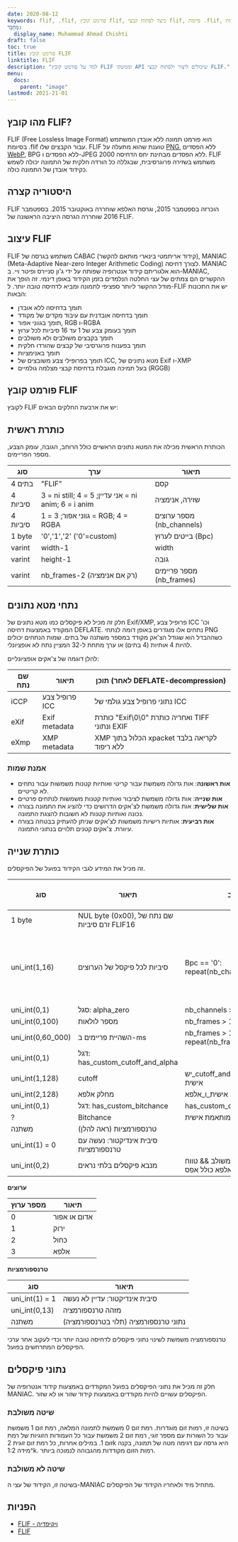 ```yaml
---
date: 2020-08-12
keywords: flif, .flif, פורמט קובץ flif, כיצד לפתוח קבצי flif, סיומת .flif, סיומת flif
מְחַבֵּר:
  display_name: Muhammad Ahmad Chishti
draft: false
toc: true
title: פורמט קובץ FLIF
linktitle: FLIF
description: "למד על פורמט קובץ FLIF וממשקי API שיכולים ליצור ולפתוח קבצי FLIF."
menu:
  docs:
    parent: "image"
lastmod: 2021-21-01
---
```


## מהו קובץ FLIF? ##

FLIF (Free Lossless Image Format) הוא פורמט תמונה ללא אובדן המשתמש בסיומת .flif עבור הקבצים שלו. FLIF טוענת שהוא מתעלה על [PNG](/he/image/png/), ללא הפסדים [WebP](/he/image/webp/), BPG ללא הפסדים ו-JPEG 2000 ללא הפסדים מבחינת יחס הדחיסה. FLIF משתמש בשזירה פרוגרסיבית, שבגללה כל הורדה חלקית של התמונה יכולה לשמש כקידוד אובדן של התמונה כולה.

## היסטוריה קצרה ##

FLIF הוכרזה בספטמבר 2015, וגרסת האלפא שוחררה באוקטובר 2015. בספטמבר 2016 שוחררה הגרסה היציבה הראשונה של FLIF.

## עיצוב FLIF ##

FLIF משתמש בגרסה של CABAC (קידוד אריתמטי בינארי מותאם להקשר), MANIAC (Meta-Adaptive Near-zero Integer Arithmetic Coding) לצורך דחיסה. MANIAC הוא אלגוריתם קידוד אנטרופיה שפותח על ידי ג'ון סניירס ופיטר ויי. ב-MANIAC, ההקשרים הם צמתים של עצי החלטה הנלמדים בזמן הקידוד באופן דינמי. זה הופך את מודל ההקשר ליותר ספציפי לתמונה ומביא לדחיסה טובה יותר. ל-FLIF יש את התכונות הבאות:

- תומך בדחיסה ללא אובדן
- תומך בדחיסה אובדנית עם עיבוד מקדים של מקודד
- תומך בגווני אפור, RGB ו-RGBA
- תומך בעומק צבע של 1 עד 16 סיביות לכל ערוץ
- תומך בקבצים משולבים ולא משולבים
- תומך בפענוח פרוגרסיבי של קבצים שהורדו חלקית
- תומך באנימציות
- תומך בפרופילי צבע משובצים של ICC, מטא נתונים של Exif ו-XMP
- בעל תמיכה מוגבלת בדחיסת קבצי מצלמה גולמיים (RGGB)

## פורמט קובץ FLIF ##

לקובץ FLIF יש את ארבעת החלקים הבאים:

## כותרת ראשית ##

הכותרת הראשית מכילה את המטא נתונים הראשיים כולל הרוחב, הגובה, עומק הצבע, מספר הפריימים.

|סוג|ערך|תיאור|
|---|---|---|
|4 בתים|"FLIF"|קסם|
|4 סיביות|3 = ni still; 4 = אני עדיין; 5 = ni anim; 6 = i anim|שזירה, אנימציה|
|4 סיביות|1 = גווני אפור; 3 = RGB; 4 = RGBA|מספר ערוצים (nb_channels)|
|1 byte|'0','1','2' ('0'=custom)|בייטים לערוץ (Bpc)|
|varint|width-1|width|
|varint|height-1|גובה|
|varint|nb_frames-2 (רק אם אנימציה)|מספר פריימים (nb_frames)|

## נתחי מטא נתונים ##

חלק זה מכיל לא פיקסלים כמו מטא נתונים של Exif/XMP, פרופיל צבע ICC וכו' המקודד באמצעות דחיסה DEFLATE. נתחים אלו מוגדרים באופן דומה לנתחי PNG כשההבדל הוא שגודל הצ'אק מקודד במספר משתנה של בתים. שמות הנתחים יכולים להיות 4 אותיות (4 בתים) או ערך מתחת ל-32 המציין נתח לא אופציונלי.

להלן דוגמה של צ'אקים אופציונליים:

|שם נתח|תיאור|תוכן (לאחר DEFLATE-decompression)|
|---|---|---|
|iCCP|פרופיל צבע ICC|נתוני פרופיל צבע גולמי של ICC|
|eXif|Exif metadata|כותרת "Exif\0\0" ואחריה כותרת TIFF ונתוני EXIF|
|eXmp|XMP metadata|XMP הכלול בתוך xpacket לקריאה בלבד ללא ריפוד|

### אמנת שמות ###

- **אות ראשונה**: אות גדולה משמשת עבור קריטי ואותיות קטנות משמשות עבור נתחים לא קריטיים.
- **אות שנייה**: אות גדולה משמשת לציבור ואותיות קטנות משמשות לנתחים פרטיים
- **אות שלישית**: אות גדולה משמשת לצ'אקים הדרושים כדי להציג את התמונה בצורה נכונה ואותיות קטנות לא חשובות להצגת התמונה.
- **אות רביעית**: אותיות רישיות משמשות לצ'אקים שניתן להעתיק בבטחה בצורה עיוורת. צ'אקים קטנים תלויים בנתוני התמונה.

## כותרת שנייה ##

זה מכיל את המידע לגבי הקידוד בפועל של הפיקסלים.

|סוג|תיאור|מצב|ערך ברירת מחדל|
|---|---|---|---|
|1 byte|NUL byte (0x00), שם נתח של זרם סיביות FLIF16||
|uni_int(1,16)|סיביות לכל פיקסל של הערוצים|Bpc == '0': repeat(nb_channels)|8 if Bpc == '1', 16 if Bpc == '2'|
|uni_int(0,1)|סגל: alpha_zero|nb_channels > 3|0|
|uni_int(0,100)|מספר לולאות|nb_frames > 1||
|uni_int(0,60_000)|השהיית פריימים ב-ms|nb_frames > 1: repeat(nb_frames)|
|uni_int(0,1)|דגל: has_custom_cutoff_and_alpha|||
|uni_int(1,128)|cutoff|יש_cutoff_and_alpha_מותאם אישית|2|
|uni_int(2,128)|מחלק אלפא|יש_חותך_מותאם אישית_ו_אלפא|19|
|uni_int(0,1)|דגל: has_custom_bitchance|has_custom_cutoff_and_alpha|0|
|?|Bitchance|יש_כלבה_מותאמת אישית||
|משתנה|טרנספורמציות (ראה להלן)|||
|uni_int(1) = 0|סיבית אינדיקטור: נעשה עם טרנספורמציות|||
|uni_int(0,2)|מנבא פיקסלים בלתי נראים|אלפא_אפס && משולב && טווח אלפא כולל אפס||

**ערוצים**

|מספר ערוץ|תיאור|
|---|----|
|0|אדום או אפור|
|1|ירוק|
|2|כחול|
|3|אלפא|

**טרנספורמציות**

|סוג|תיאור|
|---|---|
|uni_int(1) = 1|סיבית אינדיקטור: עדיין לא נעשה|
|uni_int(0,13)|מזהה טרנספורמציה|
|משתנה|נתוני טרנספורמציה (תלוי בטרנספורמציה)|

טרנספורמציה משמשת לשינוי נתוני פיקסלים לדחיסה טובה יותר וכדי לעקוב אחר ערכי הפיקסלים המתרחשים בפועל.

## נתוני פיקסלים ##

חלק זה מכיל את נתוני הפיקסלים בפועל המקודדים באמצעות קידוד אנטרופיה של MANIAC. הפיקסלים עשויים להיות מקודדים באמצעות קידוד שזור או לא שזור.

### שיטה משולבת ###

בשיטה זו, רמות זום מוגדרות. רמת זום 0 משמשת לתמונה המלאה, רמת זום 1 משמשת עבור כל השורות עם מספר זוגי, רמת זום 2 משמשת עבור כל העמודות הזוגיות של רמת זום 1. במילים אחרות, כל רמת זום זוגית 2k היא גרסה עם דגימה מטה של תמונה, בקנה מידה 1:2^k. רמות הזום מקודדות מהגבוהה לנמוכה ביותר.

### שיטה לא משולבת ###

בשיטה זו, הקידוד של עצי ה-MANIAC מתחיל מיד ולאחריו הקידוד של הפיקסלים.

## הפניות ##

- [FLIF - ויקיפדיה](https://en.wikipedia.org/wiki/Free_Lossless_Image_Format)
- [FLIF](http://flif.info/)

